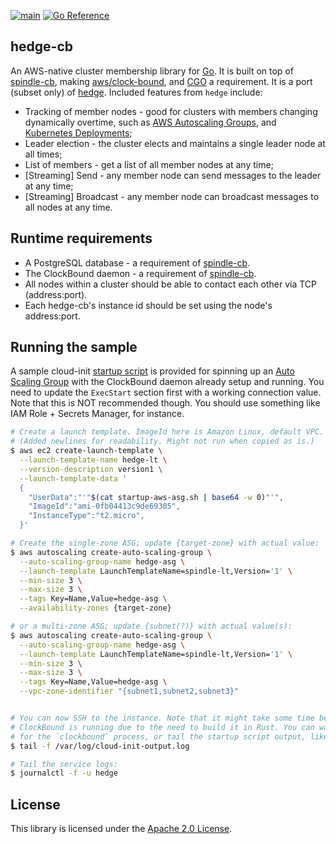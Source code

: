 [![main](https://github.com/flowerinthenight/hedge-cb/actions/workflows/main.yml/badge.svg)](https://github.com/flowerinthenight/hedge-cb/actions/workflows/main.yml)
[![Go Reference](https://pkg.go.dev/badge/github.com/flowerinthenight/hedge-cb.svg)](https://pkg.go.dev/github.com/flowerinthenight/hedge-cb)

## hedge-cb

An AWS-native cluster membership library for [Go](https://go.dev/). It is built on top of [spindle-cb](https://github.com/flowerinthenight/spindle-cb), making [aws/clock-bound](https://github.com/aws/clock-bound), and [CGO](https://pkg.go.dev/cmd/cgo) a requirement. It is a port (subset only) of [hedge](https://github.com/flowerinthenight/hedge). Included features from `hedge` include:

* Tracking of member nodes - good for clusters with members changing dynamically overtime, such as [AWS Autoscaling Groups](https://docs.aws.amazon.com/autoscaling/ec2/userguide/auto-scaling-groups.html), and [Kubernetes Deployments](https://kubernetes.io/docs/concepts/workloads/controllers/deployment/);
* Leader election - the cluster elects and maintains a single leader node at all times;
* List of members - get a list of all member nodes at any time;
* [Streaming] Send - any member node can send messages to the leader at any time;
* [Streaming] Broadcast - any member node can broadcast messages to all nodes at any time.

## Runtime requirements

* A PostgreSQL database - a requirement of [spindle-cb](https://github.com/flowerinthenight/spindle-cb).
* The ClockBound daemon - a requirement of [spindle-cb](https://github.com/flowerinthenight/spindle-cb).
* All nodes within a cluster should be able to contact each other via TCP (address:port).
* Each hedge-cb's instance id should be set using the node's address:port.

## Running the sample

A sample cloud-init [startup script](./startup-aws-asg.sh) is provided for spinning up an [Auto Scaling Group](https://docs.aws.amazon.com/autoscaling/ec2/userguide/auto-scaling-groups.html) with the ClockBound daemon already setup and running. You need to update the `ExecStart` section first with a working connection value. Note that this is NOT recommended though. You should use something like IAM Role + Secrets Manager, for instance.

```sh
# Create a launch template. ImageId here is Amazon Linux, default VPC.
# (Added newlines for readability. Might not run when copied as is.)
$ aws ec2 create-launch-template \
  --launch-template-name hedge-lt \
  --version-description version1 \
  --launch-template-data '
  {
    "UserData":"'"$(cat startup-aws-asg.sh | base64 -w 0)"'",
    "ImageId":"ami-0fb04413c9de69305",
    "InstanceType":"t2.micro",
  }'

# Create the single-zone ASG; update {target-zone} with actual value:
$ aws autoscaling create-auto-scaling-group \
  --auto-scaling-group-name hedge-asg \
  --launch-template LaunchTemplateName=spindle-lt,Version='1' \
  --min-size 3 \
  --max-size 3 \
  --tags Key=Name,Value=hedge-asg \
  --availability-zones {target-zone}

# or a multi-zone ASG; update {subnet(?)} with actual value(s):
$ aws autoscaling create-auto-scaling-group \
  --auto-scaling-group-name hedge-asg \
  --launch-template LaunchTemplateName=spindle-lt,Version='1' \
  --min-size 3 \
  --max-size 3 \
  --tags Key=Name,Value=hedge-asg \
  --vpc-zone-identifier "{subnet1,subnet2,subnet3}"


# You can now SSH to the instance. Note that it might take some time before
# ClockBound is running due to the need to build it in Rust. You can wait
# for the `clockbound` process, or tail the startup script output, like so:
$ tail -f /var/log/cloud-init-output.log

# Tail the service logs:
$ journalctl -f -u hedge
```

## License

This library is licensed under the [Apache 2.0 License](./LICENSE).
